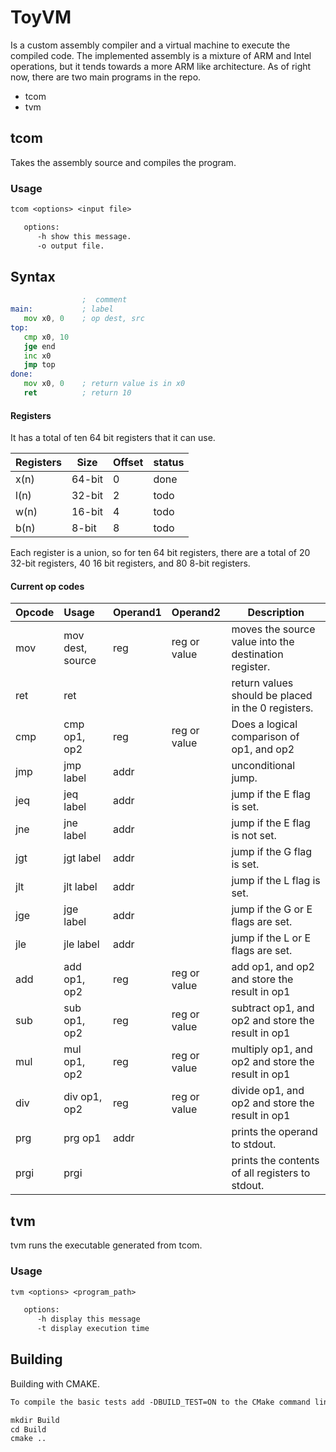 # ToyVM

Is a custom assembly compiler and a virtual machine to execute the compiled code. 
The implemented assembly is a mixture of ARM and Intel operations, but it tends towards a more ARM like architecture.
As of right now, there are two main programs in the repo.

* tcom
* tvm

## tcom

Takes the assembly source and compiles the program.

### Usage

```txt
tcom <options> <input file>

   options:
      -h show this message.
      -o output file.
```

## Syntax

```asm
                ;  comment
main:           ; label
   mov x0, 0    ; op dest, src
top:
   cmp x0, 10
   jge end
   inc x0
   jmp top
done:
   mov x0, 0    ; return value is in x0
   ret          ; return 10
```

#### Registers

It has a total of ten 64 bit registers that it can use.


| Registers | Size   | Offset | status |
|:----------|--------|--------|--------|
| x(n)      | 64-bit | 0      | done   |
| l(n)      | 32-bit | 2      | todo   |
| w(n)      | 16-bit | 4      | todo   |
| b(n)      | 8-bit  | 8      | todo   |

Each register is a union, so for ten 64 bit registers, there are a total of 20 32-bit registers, 
40 16 bit registers, and 80 8-bit registers.


#### Current op codes

| Opcode | Usage            | Operand1 | Operand2     | Description                                           |
|:-------|:-----------------|:---------|:-------------|-------------------------------------------------------|
| mov    | mov dest, source | reg      | reg or value | moves the source value into the destination register. |
| ret    | ret              |          |              | return values should be placed in the 0 registers.    |
| cmp    | cmp op1, op2     | reg      | reg or value | Does a logical comparison  of op1, and op2            |
| jmp    | jmp label        | addr     |              | unconditional jump.                                   |
| jeq    | jeq label        | addr     |              | jump if the E flag is set.                            |
| jne    | jne label        | addr     |              | jump if the E flag is not set.                        |
| jgt    | jgt label        | addr     |              | jump if the G flag is set.                            |
| jlt    | jlt label        | addr     |              | jump if the L flag is set.                            |
| jge    | jge label        | addr     |              | jump if the G or E flags are set.                     |
| jle    | jle label        | addr     |              | jump if the L or E flags are set.                     |
| add    | add op1, op2     | reg      | reg or value | add op1, and op2 and store the result in op1          |
| sub    | sub op1, op2     | reg      | reg or value | subtract op1, and op2 and store the result in op1     |
| mul    | mul op1, op2     | reg      | reg or value | multiply op1, and op2 and store the result in op1     |
| div    | div op1, op2     | reg      | reg or value | divide  op1, and op2 and store the result in op1      |
| prg    | prg op1          | addr     |              | prints the operand to stdout.                         |
| prgi   | prgi             |          |              | prints the contents of all registers to stdout.       |




## tvm

tvm runs the executable generated from tcom.

### Usage

```txt
tvm <options> <program_path>

   options:
      -h display this message
      -t display execution time
```

## Building

Building with CMAKE.

```txt
To compile the basic tests add -DBUILD_TEST=ON to the CMake command line.

mkdir Build
cd Build
cmake ..
```